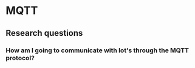 # MQTT


## Research questions

### How am I going to communicate with Iot's through the MQTT protocol?

### 
